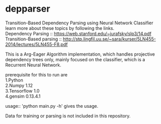 # depparser
Transition-Based Dependency Parsing using Neural Network Classifier<br>
learn more about these topics by following the links.<br>
Dependency Parsing :: https://web.stanford.edu/~jurafsky/slp3/14.pdf <br>
Transition-Based parsing :: http://stp.lingfil.uu.se/~sara/kurser/5LN455-2014/lectures/5LN455-F8.pdf<br>


This is a Arg-Eager Algorithm implementation, which handles projective dependency trees only, mainly focused on the classifier, which is a Recurrent Neural Network.<br>


prerequisite for this to run are <br> 
1.Python <br>
2.Numpy 1.12 <br>
3.Tensorflow 1.0 <br>
4.gensim 0.13.4.1 <br>


usage:: 'python main.py -h' gives the usage.<br>

Data for training or parsing is not included in this repository.<br>
